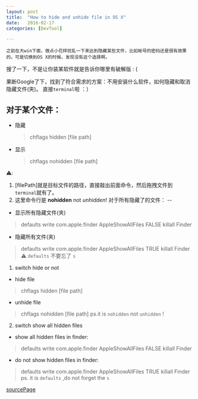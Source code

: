 ```yaml
---
layout: post
title:  "How to hide and unhide file in OS X"
date:   2016-02-17
categories: [DevTool]

---
```

	之前在大win下面，做点小花样扰乱一下来达到隐藏某些文件，比如帐号的密码还是很有效果的。可是切换到OS X的时候，发现没有这个选择啊。
搜了一下，不是让你装某软件就是告诉你哪里有破解版 : (

果断Google了下，找到了符合需求的方案：不用安装什么软件，如何隐藏和取消隐藏文件(夹)。
直接`terminal`啦 ：）

对于某个文件：
--
- 隐藏
  > chflags hidden [file path]
- 显示
  > chflags nohidden [file path]
 
 ⚠️:
1. [filePath]就是目标文件的路径，直接敲出前面命令，然后拖拽文件到`terminal`就有了。
 2. 这里命令行是 __nohidden__ not _unhidden_! 
对于所有隐藏了的文件：
--
- 显示所有隐藏文件(夹)
> defaults write com.apple.finder AppleShowAllFiles FALSE
   killall Finder
- 隐藏所有文件(夹)
 > defaults write com.apple.finder AppleShowAllFiles TRUE
   killall Finder
⚠️ `defaults` 不要忘了 `s`


1. switch hide or not 
 - hide file 
 > chflags hidden [file path]

 - unhide file
 > chflags nohidden [file path]
 >ps.it is `nohidden` not `unhidden` ! 

2.  switch show all hidden files
 - show all hidden files in finder:
 > defaults write com.apple.finder AppleShowAllFiles FALSE
   killall Finder

 - do not show hidden files in finder:
 > defaults write com.apple.finder AppleShowAllFiles TRUE
   killall Finder
 ps. it is `defaults` ,do not forget the `s`


[sourcePage](http://www.howtogeek.com/211496/how-to-hide-files-and-view-hidden-files-on-mac-os-x/)


